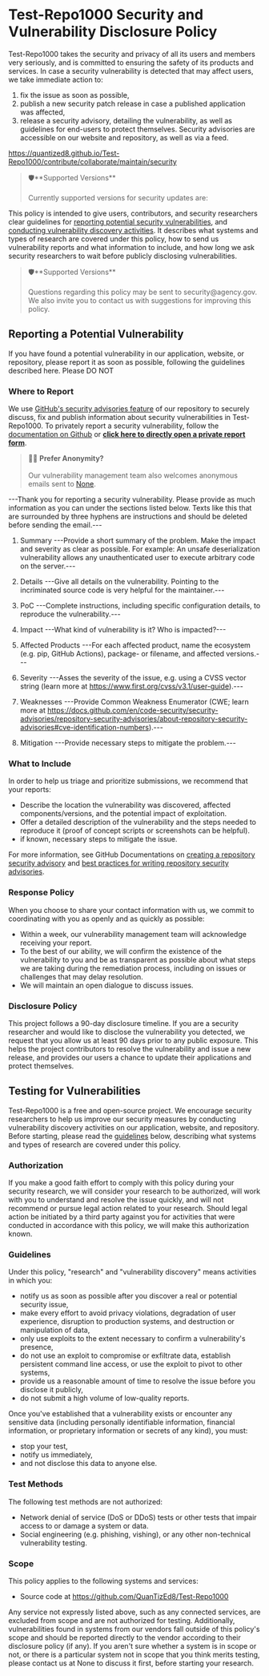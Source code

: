 # Test-Repo1000 Security and Vulnerability Disclosure Policy

Test-Repo1000 takes the security and privacy of all its users and members very seriously,
and is committed to ensuring the safety of its products and services.
In case a security vulnerability is detected that may affect users, we take immediate action to:
1. fix the issue as soon as possible,
2. publish a new security patch release in case a published application was affected,
3. release a security advisory, detailing the vulnerability,
as well as guidelines for end-users to protect themselves.
Security advisories are accessible on our website and repository, as well as via a feed.


https://quantized8.github.io/Test-Repo1000/contribute/collaborate/maintain/security

<blockquote>
    🛡️**Supported Versions**
    <br><br>
    Currently supported versions for security updates are:
</blockquote>

This policy is intended to give users, contributors, and security researchers clear guidelines for
[reporting potential security vulnerabilities](#reporting-a-potential-vulnerability),
and [conducting vulnerability discovery activities](#testing-for-vulnerabilities).
It describes what systems and types of research are covered under this policy,
how to send us vulnerability reports and what information to include,
and how long we ask security researchers to wait before publicly disclosing vulnerabilities.

<blockquote>
    🛡️**Supported Versions**
    <br><br>
    Questions regarding this policy may be sent to security@agency.gov.
    We also invite you to contact us with suggestions for improving this policy.
</blockquote>


## Reporting a Potential Vulnerability
If you have found a potential vulnerability in our application, website, or repository,
please report it as soon as possible, following the guidelines described here.
Please DO NOT

### Where to Report
We use [GitHub's security advisories feature](https://docs.github.com/en/code-security/security-advisories/repository-security-advisories/about-repository-security-advisories)
of our repository to securely discuss, fix and publish information about security vulnerabilities
in Test-Repo1000. To privately report a security vulnerability,
follow the [documentation on Github](https://docs.github.com/en/code-security/security-advisories/guidance-on-reporting-and-writing/privately-reporting-a-security-vulnerability#privately-reporting-a-security-vulnerability)
or [**click here to directly open a private report form**](https://github.com/QuanTizEd8/Test-Repo1000/security/advisories/new).

<blockquote>
    🥷🏾 <b>Prefer Anonymity?</b>
    <br><br>
    Our vulnerability management team also welcomes anonymous emails sent to
    <a href="mailto:None
?subject=
%5BSecurity%20Vulnerability%20Report%5D%3A%20---Please%20provide%20a%20consc
ise%20title%20here---
&body=
---Thank%20you%20for%20reporting%20a%20security%20vulnerability.%20Please%20
provide%20as%20much%20information%20as%20you%20can%20under%20the%20sections%
20listed%20below.%20Texts%20like%20this%20that%20are%20surrounded%20by%20thr
ee%20hyphens%20are%20instructions%20and%20should%20be%20deleted%20before%20s
ending%20the%20email.---%20%0D%0A%0D%0A1.%20Summary%0D%0A---Provide%20a%20sh
ort%20summary%20of%20the%20problem.%20Make%20the%20impact%20and%20severity%2
0as%20clear%20as%20possible.%20For%20example%3A%20An%20unsafe%20deserializat
ion%20vulnerability%20allows%20any%20unauthenticated%20user%20to%20execute%2
0arbitrary%20code%20on%20the%20server.---%0D%0A%0D%0A2.%20Details%0D%0A---Gi
ve%20all%20details%20on%20the%20vulnerability.%20Pointing%20to%20the%20incri
minated%20source%20code%20is%20very%20helpful%20for%20the%20maintainer.---%0
D%0A%0D%0A3.%20PoC%0D%0A---Complete%20instructions%2C%20including%20specific
%20configuration%20details%2C%20to%20reproduce%20the%20vulnerability.---%0D%
0A%0D%0A4.%20Impact%0D%0A---What%20kind%20of%20vulnerability%20is%20it%3F%20
Who%20is%20impacted%3F---%0D%0A%0D%0A5.%20Affected%20Products%0D%0A---For%20
each%20affected%20product%2C%20name%20the%20ecosystem%20%28e.g.%20pip%2C%20G
itHub%20Actions%29%2C%20package-%20or%20filename%2C%20and%20affected%20versi
ons.---%0D%0A%0D%0A6.%20Severity%0D%0A---Asses%20the%20severity%20of%20the%2
0issue%2C%20e.g.%20using%20a%20CVSS%20vector%20string%20%28learn%20more%20at
%20https%3A%2F%2Fwww.first.org%2Fcvss%2Fv3.1%2Fuser-guide%29.---%0D%0A%0D%0A
7.%20Weaknesses%0D%0A---Provide%20Common%20Weakness%20Enumerator%20%28CWE%3B
%20learn%20more%20at%20https%3A%2F%2Fdocs.github.com%2Fen%2Fcode-security%2F
security-advisories%2Frepository-security-advisories%2Fabout-repository-secu
rity-advisories%23cve-identification-numbers%29.---%0D%0A%0D%0A8.%20Mitigati
on%0D%0A---Provide%20necessary%20steps%20to%20mitigate%20the%20problem.---%2
">None</a>.
</blockquote>

---Thank you for reporting a security vulnerability. Please provide as much information as you can under the sections listed below. Texts like this that are surrounded by three hyphens are instructions and should be deleted before sending the email.---

1. Summary
---Provide a short summary of the problem. Make the impact and severity as clear as possible. For example: An unsafe deserialization vulnerability allows any unauthenticated user to execute arbitrary code on the server.---

2. Details
---Give all details on the vulnerability. Pointing to the incriminated source code is very helpful for the maintainer.---

3. PoC
---Complete instructions, including specific configuration details, to reproduce the vulnerability.---

4. Impact
---What kind of vulnerability is it? Who is impacted?---

5. Affected Products
---For each affected product, name the ecosystem (e.g. pip, GitHub Actions), package- or filename, and affected versions.---

6. Severity
---Asses the severity of the issue, e.g. using a CVSS vector string (learn more at https://www.first.org/cvss/v3.1/user-guide).---

7. Weaknesses
---Provide Common Weakness Enumerator (CWE; learn more at https://docs.github.com/en/code-security/security-advisories/repository-security-advisories/about-repository-security-advisories#cve-identification-numbers).---

8. Mitigation
---Provide necessary steps to mitigate the problem.---


### What to Include
In order to help us triage and prioritize submissions, we recommend that your reports:
* Describe the location the vulnerability was discovered,
affected components/versions, and the potential impact of exploitation.
* Offer a detailed description of the vulnerability and the steps needed to reproduce it
(proof of concept scripts or screenshots can be helpful).
* if known, necessary steps to mitigate the issue.

For more information, see GitHub Documentations on [creating a repository security advisory](https://docs.github.com/en/code-security/security-advisories/repository-security-advisories/creating-a-repository-security-advisory)
and [best practices for writing repository security advisories](https://docs.github.com/en/code-security/security-advisories/guidance-on-reporting-and-writing/best-practices-for-writing-repository-security-advisories).

### Response Policy
When you choose to share your contact information with us,
we commit to coordinating with you as openly and as quickly as possible:
* Within a week, our vulnerability management team will acknowledge receiving your report.
* To the best of our ability, we will confirm the existence of the vulnerability to you
and be as transparent as possible about what steps we are taking during the remediation process,
including on issues or challenges that may delay resolution.
* We will maintain an open dialogue to discuss issues.

### Disclosure Policy
This project follows a 90-day disclosure timeline.
If you are a security researcher and would like to disclose the vulnerability you detected,
we request that you allow us at least 90 days prior to any public exposure.
This helps the project contributors to resolve the vulnerability and issue a new release,
and provides our users a chance to update their applications and protect themselves.



## Testing for Vulnerabilities
Test-Repo1000 is a free and open-source project.
We encourage security researchers to help us improve our security measures
by conducting vulnerability discovery activities on our application, website, and repository.
Before starting, please read the [guidelines](#testing-for-vulnerabilities) below,
describing what systems and types of research are covered under this policy.

### Authorization
If you make a good faith effort to comply with this policy during your security research,
we will consider your research to be authorized, will work with you to understand and resolve the issue quickly,
and will not recommend or pursue legal action related to your research.
Should legal action be initiated by a third party against you for activities that were conducted
in accordance with this policy, we will make this authorization known.

### Guidelines
Under this policy, "research" and "vulnerability discovery" means activities in which you:
* notify us as soon as possible after you discover a real or potential security issue,
* make every effort to avoid privacy violations, degradation of user experience,
disruption to production systems, and destruction or manipulation of data,
* only use exploits to the extent necessary to confirm a vulnerability's presence,
* do not use an exploit to compromise or exfiltrate data, establish persistent command line access,
or use the exploit to pivot to other systems,
* provide us a reasonable amount of time to resolve the issue before you disclose it publicly,
* do not submit a high volume of low-quality reports.

Once you've established that a vulnerability exists or encounter
any sensitive data (including personally identifiable information, financial information,
or proprietary information or secrets of any kind), you must:
* stop your test,
* notify us immediately,
* and not disclose this data to anyone else.

### Test Methods
The following test methods are not authorized:
* Network denial of service (DoS or DDoS) tests or other tests that
impair access to or damage a system or data.
* Social engineering (e.g. phishing, vishing), or any other non-technical vulnerability testing.

### Scope
This policy applies to the following systems and services:
* Source code at https://github.com/QuanTizEd8/Test-Repo1000

Any service not expressly listed above, such as any connected services, are excluded from scope
and are not authorized for testing. Additionally, vulnerabilities found in systems from our vendors
fall outside of this policy's scope and should be reported directly to the vendor according to their
disclosure policy (if any). If you aren't sure whether a system is in scope or not,
or there is a particular system not in scope that you think merits testing,
please contact us at None to discuss it first, before starting your research.

